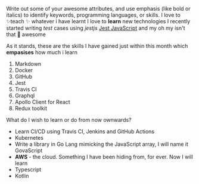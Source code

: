 Write out some of your awesome attributes, and use emphasis (like bold or italics) to identify keywords, programming languages, or skills. 
I love to ✨teach ✨ whatever i have learnt
I love to **learn** new technologies
I recently started writing *test* cases using *jestjs* [Jest JavaScript](https://jest.io) and my oh my isn't that 💝 awesome

As it stands, these are the skills I have gained just within this month which **empasises** how much i learn
1. Markdown
2. Docker
3. GitHub
4. Jest
5. Travis CI
6. Graphql
7. Apollo Client for React
8. Redux toolkit

What do I wish to learn or do from now ownwards?
* Learn CI/CD using Travis CI, Jenkins and GitHub Actions
* Kubernetes
* Write a library in Go Lang mimicking the JavaScript array, I will name it GovaScript
* **AWS** - the cloud. Something I have been hiding from, for ever. Now I will learn
* Typescript
* Kotlin

